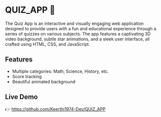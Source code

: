 
# QUIZ_APP 🎯

The Quiz App is an interactive and visually engaging web application designed to provide users with a fun and educational experience through a series of quizzes on various subjects. The app features a captivating 3D video background, subtle star animations, and a sleek user interface, all crafted using HTML, CSS, and JavaScript.

## Features
- Multiple categories: Math, Science, History, etc.
- Score tracking
- Beautiful animated background

## Live Demo
👉 https://github.com/Keerthi1974-Dev/QUIZ_APP





